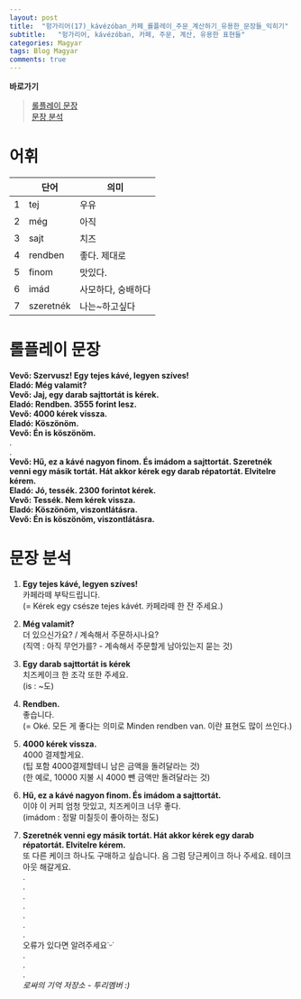 ```yaml
---
layout: post
title:  "헝가리어(17)_kávézóban_카페_롤플레이_주문_계산하기_유용한_문장들_익히기"
subtitle:   "헝가리어, kávézóban, 카페, 주문, 계산, 유용한 표현들"
categories: Magyar
tags: Blog Magyar   
comments: true
---
```


**바로가기**                     
>[롤플레이 문장](#롤플레이_문장)      
>[문장 분석](#문장_분석)       


# 어휘          

|  | **단어** | **의미** |         
| ------ | ------ | ------ |     
|1|tej|우유|       
|2|még|아직|          
|3|sajt|치즈|          
|4|rendben|좋다. 제대로|        
|5|finom|맛있다.|        
|6|imád|사모하다, 숭배하다|        
|7|szeretnék|나는~하고싶다|      


# 롤플레이 문장          

**Vevő: Szervusz! Egy tejes kávé, legyen szíves!**         
**Eladó: Még valamit?**         
**Vevő: Jaj, egy darab sajttortát is kérek.**         
**Eladó: Rendben. 3555 forint lesz.**         
**Vevő: 4000 kérek vissza.**         
**Eladó: Köszönöm.**         
**Vevő: Én is köszönöm.**         
.          
.          
**Vevő: Hű, ez a kávé nagyon finom. És imádom a sajttortát. Szeretnék venni egy másik tortát. Hát akkor kérek egy darab répatortát. Elvitelre kérem.**         
**Eladó: Jó, tessék. 2300 forintot kérek.**         
**Vevő: Tessék. Nem kérek vissza.**         
**Eladó: Köszönöm, viszontlátásra.**         
**Vevő: Én is köszönöm, viszontlátásra.**         

      
 
# 문장 분석          

1. **Egy tejes kávé, legyen szíves!**       
카페라떼 부탁드립니다.      
(= Kérek egy csésze tejes kávét. 카페라떼 한 잔 주세요.)       
  
2. **Még valamit?**        
더 있으신가요? / 계속해서 주문하시나요?         
(직역 : 아직 무언가를? - 계속해서 주문할게 남아있는지 묻는 것)        

3. **Egy darab sajttortát is kérek**         
치즈케이크 한 조각 또한 주세요.          
(is : ~도)           

4. **Rendben.**        
좋습니다.         
(= Oké. 모든 게 좋다는 의미로 Minden rendben van. 이란 표현도 많이 쓰인다.)            

5. **4000 kérek vissza.**            
4000 결제할게요.         
(팁 포함 4000결제할테니 남은 금액을 돌려달라는 것)             
(한 예로, 10000 지불 시 4000 뺀 금액만 돌려달라는 것)         

6. **Hű, ez a kávé nagyon finom. És imádom a sajttortát.**         
이야 이 커피 엄청 맛있고, 치즈케이크 너무 좋다.          
(imádom : 정말 미칠듯이 좋아하는 정도)         

7. **Szeretnék venni egy másik tortát. Hát akkor kérek egy darab répatortát. Elvitelre kérem.**        
또 다른 케이크 하나도 구매하고 싶습니다. 음 그럼 당근케이크 하나 주세요. 테이크아웃 해갈게요.          
.         
.         
.         
.         
.         
.       
.        
오류가 있다면 알려주세요˙ᵕ˙       
.       
.       
.       
_로싸의 기억 저장소 - 투리멤버 :)_
